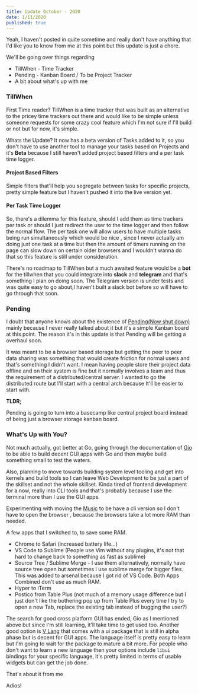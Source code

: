 ```yaml
---
title: Update October - 2020
date: 1/11/2020
published: true
---
```


Yeah, I haven't posted in quite sometime and really don't have anything that I'd like you to know from me at this point but this update is just a
chore.

We'll be going over things regarding

- TillWhen - Time Tracker
- Pending - Kanban Board / To be Project Tracker
- A bit about what's up with me

### TillWhen

First Time reader? TillWhen is a time tracker that was built as an alternative to the pricey time trackers out there and would like to be simple
unless someone requests for some crazy cool feature which I'm not sure if I'll build or not but for now, it's simple.

Whats the Update? It now has a beta version of Tasks added to it, so you don't have to use another tool to manage your tasks based on Projects and
it's **Beta** because I still haven't added project based filters and a per task time logger.

#### Project Based Filters

Simple filters that'll help you segregate between tasks for specific projects, pretty simple feature but I haven't pushed it into the live version
yet.

#### Per Task Time Logger

So, there's a dilemma for this feature, should I add them as time trackers per task or should I just redirect the user to the time logger and then
follow the normal flow. The per task one will allow users to have multiple tasks being run simultaneously which would be nice , since I never actually
am doing just one task at a time but then the amount of timers running on the page can slow down on certain older browsers and I wouldn't wanna do
that so this feature is still under consideration.

There's no roadmap to TillWhen but a much awaited feature would be a **bot** for the tillwhen that you could integrate into **slack** and **telegram**
and that's something I plan on doing soon. The Telegram version is under tests and was quite easy to go about,I haven't built a slack bot before so
will have to go through that soon.

### Pending

I doubt that anyone knows about the existence of [Pending(Now shut down)](https://pending.reaper.im) mainly because I never really talked about it but it's a simple
Kanban board at this point. The reason it's in this update is that Pending will be getting a overhaul soon.

It was meant to be a browser based storage but getting the peer to peer data sharing was something that would create friction for normal users and
that's something I didn't want. I mean having people store their project data offline and on their system is fine but it normally involves a team and
thus the requirement of a distributed/central server. I wanted to go the distributed route but I'll start with a central arch because It'll be easier
to start with.

**TLDR;**

Pending is going to turn into a basecamp like central project board instead of being just a browser storage kanban board.

### What's Up with You?

Not much actually, got better at Go, going through the documentation of [Gio](https://gioui.org/) to be able to build decent GUI apps with Go and then
maybe build something small to test the waters.

Also, planning to move towards building system level tooling and get into kernels and build tools so I can leave Web Development to be just a part of
the skillset and not the whole skillset. Kinda tired of frontend development for a now, really into CLI tools and that's probably because I use the
terminal more than I use the GUI apps.

Experimenting with moving the [Music](http://music.barelyhuman.xyz) to be have a cli version so I don't have to open the browser , because the browsers take a lot
more RAM than needed.

A few apps that I switched to, to save some RAM.

- Chrome to Safari (increased battery life...)
- VS Code to Sublime (People use Vim without any plugins, it's not that hard to change back to something as fast as sublime)
- Source Tree / Sublime Merge - I use them alternatively, normally have source tree open but sometimes I use sublime merge for bigger files. This was
  added to arsenal because I got rid of VS Code. Both Apps Combined don't use as much RAM.
- Hyper to iTerm
- Postico from Table Plus (not much of a memory usage difference but I just don't like the bothering pop up from Table Plus every time I try to open a
  new Tab, replace the existing tab instead of bugging the user?)

The search for good cross platform GUI has ended, Gio as I mentioned above but since I'm still learning, it'll take time to get used too. Another good
option is [V Lang](https://vlang.io/) that comes with a ui package that is still in alpha phase but is decent for GUI apps. The language itself is
pretty easy to learn but I'm going to wait for the package to mature a bit more. For people who don't want to learn a new language then your options
include `libui` bindings for your specific language, it's pretty limited in terms of usable widgets but can get the job done.

That's about it from me

Adios!
